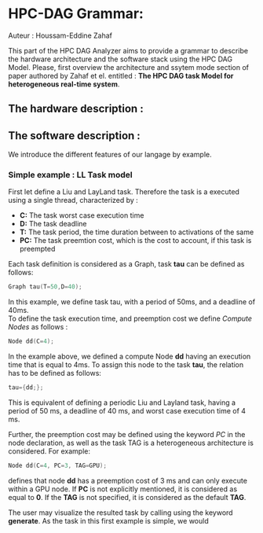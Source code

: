 # HPC-DAG Grammar:
Auteur : Houssam-Eddine Zahaf


This part of the HPC DAG Analyzer aims to provide a grammar to
describe the hardware architecture and the software stack using the
HPC DAG Model. Please, first overview the architecture and ssytem mode
section of paper authored by Zahaf et el. entitled : **The HPC DAG
task Model for heterogeneous real-time system**.

## The hardware description : 
## The software description :



We introduce the different features of our langage by example. 


### Simple example : LL Task model 

First let define a Liu and LayLand task. Therefore the task is a
executed using a single thread, characterized by :

- **C:**  The task worst case execution time 
- **D:**  The task deadline
- **T:**  The task period, the time duration between to activations of the same 
- **PC:** The task preemtion cost, which is the cost to account, if this task is preempted


Each task definition is considered as a Graph, task **tau** can be defined as follows:

```c
Graph tau(T=50,D=40);	
```


In this example, we define task tau, with a period of 50ms, and a deadline of 40ms.  
To define the task execution time, and preemption cost we define *Compute Nodes* as follows : 

```c
Node dd(C=4);
``` 

In the example above, we defined a compute Node **dd** having an
execution time that is equal to 4ms. To assign this node to the task
**tau**, the relation has to be defined as follows: 

```c
tau={dd;};
``` 

This is equivalent of defining a periodic Liu and Layland task, having
a period of 50 ms, a deadline of 40 ms, and worst case execution time
of 4 ms.

Further, the preemption cost may be defined using the keyword *PC* in
the node declaration, as well as the task TAG is a heterogeneous
architecture is considered. For example:

```c
Node dd(C=4, PC=3, TAG=GPU);
``` 

defines that node **dd** has a preemption cost of 3 ms and can only
execute within a GPU node. If **PC** is not explicitly mentioned, it
is considered as equal to **0**. If the **TAG** is not specified, it
is considered as the default **TAG**.






The user may visualize the resulted task by calling using the keyword
**generate**. As the task in this first example is simple, we would 

